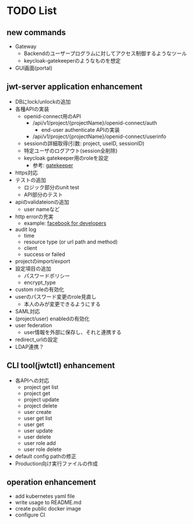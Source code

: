# TODO List

## new commands

- Gateway
  - Backendのユーザープログラムに対してアクセス制御するようなツール
  - keycloak-gatekeeperのようなものを想定
- GUI画面(portal)

## jwt-server application enhancement

- DBにlock/unlockの追加
- 各種APIの実装
  - openid-connect用のAPI
    - /api/v1/project/{projectName}/openid-connect/auth
      - end-user authenticate APIの実装
    - /api/v1/project/{projectName}/openid-connect/userinfo
  - sessionの詳細取得(引数: project, useID, sessionID)
  - 特定ユーザのログアウト(session全削除)
  - keycloak gatekeeper用のroleを設定
    - 参考: [gatekeeper](https://github.com/keycloak/keycloak-gatekeeper/blob/42b3e3cd1359285da766fd0f0f637411d744e9bf/user_context.go#L57)
- https対応
- テストの追加
  - ロジック部分のunit test
  - API部分のテスト
- apiのvalidateionの追加
  - user nameなど
- http errorの充実
  - example: [facebook for developers](https://developers.facebook.com/docs/messenger-platform/reference/send-api/error-codes?locale=ja_JP)
- audit log
  - time
  - resource type (or url path and method)
  - client
  - success or failed
- projectのimport/export
- 設定項目の追加
  - パスワードポリシー
  - encrypt_type
- custom roleの有効化
- userのパスワード変更のrole見直し
  - 本人のみが変更できるようにする
- SAML対応
- (project/user) enabledの有効化
- user federation
  - user情報を外部に保存し、それと連携する
- redirect_urlの設定
- LDAP連携？

## CLI tool(jwtctl) enhancement

- 各APIへの対応
  - project get list
  - project get
  - project update
  - project delete
  - user create
  - user get list
  - user get
  - user update
  - user delete
  - user role add
  - user role delete
- default config pathの修正
- Production向け実行ファイルの作成

## operation enhancement

- add kubernetes yaml file
- write usage to README.md
- create public docker image
- configure CI
